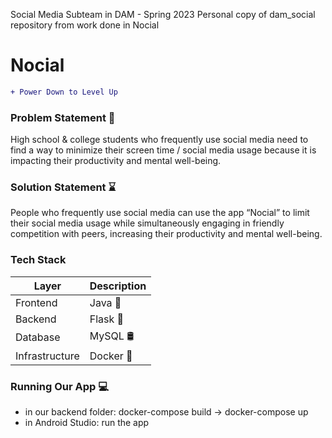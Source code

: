 Social Media Subteam in DAM - Spring 2023
Personal copy of dam_social repository from work done in Nocial

# Nocial
```diff
+ Power Down to Level Up 
```

### Problem Statement 📱

High school & college students who frequently use social media need to find a way to minimize their screen time / social media usage because it is impacting their productivity and mental well-being.

### Solution Statement ⌛

People who frequently use social media can use the app “Nocial” to limit their social media usage while simultaneously engaging in friendly competition with peers, increasing their productivity and mental well-being.

### Tech Stack

| Layer  | Description |
| ------------- | ------------- |
| Frontend  | Java 🍵  |
| Backend  | Flask 🐍  |
| Database  | MySQL 🛢️ |
| Infrastructure  | Docker 🐋  |

### Running Our App 💻

* in our backend folder: docker-compose build -> docker-compose up
* in Android Studio: run the app
